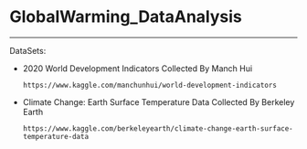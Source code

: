 # GlobalWarming_DataAnalysis

---

DataSets:

-   2020 World Development Indicators Collected By Manch Hui

        https://www.kaggle.com/manchunhui/world-development-indicators

-   Climate Change: Earth Surface Temperature Data Collected By Berkeley Earth

        https://www.kaggle.com/berkeleyearth/climate-change-earth-surface-temperature-data
